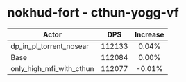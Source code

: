 # nokhud-fort - cthun-yogg-vf
| Actor | DPS | Increase |
|---|:---:|:---:|
|dp_in_pl_torrent_nosear|112133|0.04%|
|Base|112084|0.00%|
|only_high_mfi_with_cthun|112077|-0.01%|
